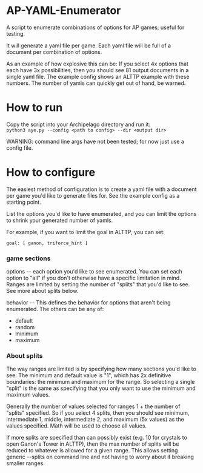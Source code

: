 # AP-YAML-Enumerator
A script to enumerate combinations of options for AP games; useful for testing.

It will generate a yaml file per game. Each yaml file will be full of a document per combination of options.

As an example of how explosive this can be:
If you select 4x options that each have 3x possibilities, then you should see 81 output documents in a single yaml file.
The example config shows an ALTTP example with these numbers. The number of yamls can quickly get out of hand, be warned.

# How to run

Copy the script into your Archipelago directory and run it:  
`python3 aye.py --config <path to config> --dir <output dir>`

WARNING: command line args have not been tested; for now just use a config file.

# How to configure

The easiest method of configuration is to create a yaml file with a document per game you'd like to generate files for.
See the example config as a starting point.

List the options you'd like to have enumerated, and you can limit the options to shrink your generated number of yamls.

For example, if you want to limit the goal in ALTTP, you can set:
```
goal: [ ganon, triforce_hint ]
```

### game sections

options -- each option you'd like to see enumerated. You can set each option to "all" if you don't otherwise
have a specific limitation in mind. Ranges are limited by setting the number of "splits" that you'd like to see.
See more about splits below.

behavior -- This defines the behavior for options that aren't being enumerated. The others can be any of:  
- default
- random
- minimum
- maximum

### About splits

The way ranges are limited is by specifying how many sections you'd like to see. The minimum and default value is "1", which
has 2x definitive boundaries: the minimum and maximum for the range. So selecting a single "split" is the same as specifying
that you only want to use the minimum and maximum values.

Generally the number of values selected for ranges 1 + the number of "splits" specified. So if you select 4 splits, then
you should see minimum, intermediate 1, middle, intermediate 2, and maximum (5x values) as the values specified. Math will
be used to choose all values.

If more splits are specified than can possibly exist (e.g. 10 for crystals to open Ganon's Tower in ALTTP), then the max
number of splits will be reduced to whatever is allowed for a given range. This allows setting generic --splits on command
line and not having to worry about it breaking smaller ranges.
